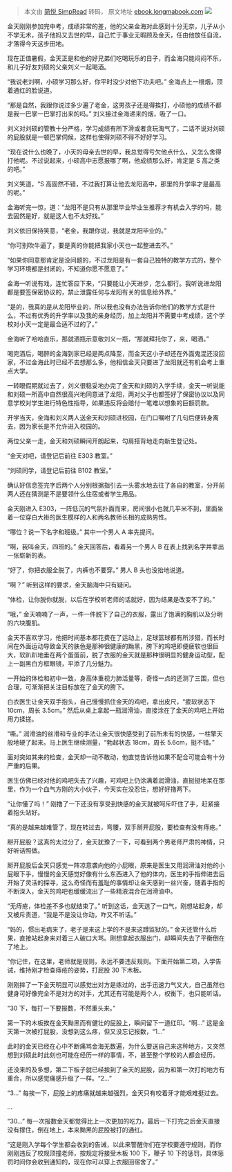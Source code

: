 > 本文由 [简悦 SimpRead](http://ksria.com/simpread/) 转码， 原文地址 [ebook.longmabook.com](https://ebook.longmabook.com/?act=showpaper&paperid=6347996) ![](https://ebook.longmabook.com/images/fullcolor.png)

金天刚刚参加完中考，成绩非常的差，他的父亲金海对此感到十分无奈，儿子从小不学无术，孩子他妈又去世的早，自己忙于事业无暇顾及金天，任由他放任自流，才落得今天这步田地。

现在正值暑假，金天正是和他的好兄弟们吃喝玩乐的日子，而金海只能闷闷不乐，和儿子好友刘硕的父亲刘义一起喝酒。

“我说老刘啊，小硕学习那么好，你平时没少对他下功夫吧。” 金海点上一根烟，顶着通红的脸说道。

“那是自然，我跟你说过多少遍了老金，这男孩子还是得挨打，小硕他的成绩不都是我一巴掌一巴掌打出来的吗。” 刘义接过金海递来的烟，吸了一口。

刘义对刘硕的管教十分严格，学习成绩有所下滑或者贪玩淘气了，二话不说对刘硕的屁股就是一顿巴掌伺候，这样也使得刘硕不得不好好学习。

“现在说什么也晚了，小天的母亲去世的早，我总觉得亏欠他点什么，又怎么舍得打他呢。不过说起来，小硕高中志愿报哪了啊，他成绩那么好，肯定是 S 高之类的吧。”

刘义笑道，“S 高固然不错，不过我打算让他去龙阳高中，那里的升学率才是最高的呢。”

金海听完一惊，道：“龙阳不是只有从那里毕业毕业生推荐才有机会入学的吗，能去固然是好，就是这人也不太好找。”

刘义依旧保持笑意，“老金，我跟你说，我就是龙阳毕业的。”

“你可别吹牛逼了，要是真的你能把我家小天也一起整进去不。”

“如果你同意那肯定是没问题的，不过龙阳是有一套自己独特的教学方式的，整个学习环境都是封闭的，不知道你愿不愿意了。”

金海一听说有戏，连忙答应下来，“只要能让小天进步，怎么都行。我听说进龙阳都是要签保密协议的，禁止泄露任何与龙阳有关的信息给外界。”

“是的，我真的是从龙阳毕业的，所以我也没有办法告诉你他们的教学方式是什么，不过有优秀的升学率以及我的亲身经历，加上龙阳并不需要中考成绩，这个学校对小天一定是最合适不过的了。”

金海听了哈哈直乐，那就酒瓶示意敬刘义一瓶，“那就拜托你了，来，喝酒。”

喝完酒后，喝醉的金海到家已经是两点降至，而金天这小子却还在外面鬼混还没回家，不过金海此时已经不去想那么多，他相信金天只要进了龙阳就还有机会考上重点大学。

一转眼假期就过去了，刘义很稳妥地办完了金天和刘硕的入学手续，金天一听说能和刘硕一所高中自然很高兴地同意进了龙阳，两对父子也都签好了保密协议以及同意学校对学生进行特色性指导，如果违反将会赔付一笔难以想象的巨额罚款。

开学当天，金海和刘义两人送金天和刘硕进校园，在门口嘱咐了几句后便转身离去，因为家长是不允许进入校园的。

两位父亲一走，金天和刘硕瞬间开朗起来，勾肩搭背地走向新生登记处。

“金天对吧，请登记后前往 E303 教室。”

“刘硕同学，请登记后前往 B102 教室。”

确认好信息签完字后两个人分别根据指引去一头雾水地去往了各自的教室，分开前两人还在猜测是不是要领什么住宿或者学生用品。

金天刚进入 E303，一阵低沉的气氛扑面而来，房间很小也就几平米不到，里面坐着一位穿白大褂的医生模样的人和两名教师长相的成熟男性。

“哪位？说一下名字和班级。” 其中一个男人 A 率先提问。

“啊，我叫金天，四班的。” 金天回答后，看着另一个男人 B 在表上找到名字并拿出一张崭新的表。

“好了，你把衣服全脱了，内裤也不要穿。” 男人 B 头也没抬地说道。

“啊？” 听到这样的要求，金天脑海中只有疑问。

“体检，让你脱你就脱，以后在学校听老师的话就好，因为结果是改变不了的。”

“哦，” 金天喃喃了一声，一件一件脱下了自己的衣服，露出了饱满的胸肌以及分明的六块腹肌。

金天不喜欢学习，他把时间基本都花费在了运动上，足球篮球都有所涉猎，而长时间在外面运动导致金天的肤色是那种很健康的黝黑，胯下的鸡吧即便疲软也很巨大，软趴趴地垂在两个蛋蛋前，脱了衣服的金天就是那种很明显的健身运动型，配上一副黑白方框眼镜，平添了几分魅力。

一开始的体检和初中一致，身高体重视力肺活量等，奇怪一点的还测了三围，但也合理，可渐渐把关注目标放在了金天的胯下。

白衣医生让金天双手抱头，自己慢慢抓住金天的鸡吧，拿出皮尺，“疲软状态下 10cm，周长 3.5cm。” 然后从桌上拿起一瓶润滑油，直接涂在了金天的鸡吧上开始用力揉搓。

“嘶。” 润滑油的丝滑和专业的手法让金天很快感受到了前所未有的快感，一柱擎天般地硬了起来。马上医生继续测量，“勃起状态 18cm，周长 5.6cm，挺不错。”

面对突如其来的检查，金天却一动不敢动，他直觉告诉他如果不配合可能会有十分严重的后果。

医生仿佛已经对他的鸡吧失去了兴趣，可鸡吧上仍涂满着润滑油，直挺挺地呆在那里，作为一个血气方刚的大小伙子，今天实在没忍住，想好好撸两下。

“让你懂了吗！” 刚撸了一下还没有享受到快感的金天就被呵斥吓住了手，赶紧接着抱头站好。

“真的是越来越难管了，现在转过去，弯腰，双手掰开屁股，要检查有没有痔疮。”

掰开屁股？这真的太过分了，金天犹豫了一下，可看到两个男老师严肃的神情，只好听话照做。

掰开屁股后金天只感觉一阵凉意袭向他的小屁眼，原来是医生又用润滑油对他的小屁眼下手，慢慢的金天感觉好像有什么东西进入了他的体内，医生的手指伸进去后开始了灵活的探寻，这么奇怪而有羞耻的事情却让金天感到一丝兴奋，随着手指的不断深入，金天的鸡吧也缓缓流出了一些精液混合在润滑油中。

“无痔疮，体检差不多也就结束了。” 听到这话，金天送了一口气，刚想站起身，却又被斥责道，“我是不是没让你动，咋又不听话。”

“妈的，惯出毛病来了，老子是来这上学的不是来这蹲监狱的。” 金天还管什么后果，直接站起身来对着三人破口大骂。刚想拿起衣服出门，却瞬间失去了平衡倒在了地上。

“你记住，在这里，老师就是规则，永远不要违反规则。下面开始第二项，入学告诫，维持刚才检查痔疮的姿势，打屁股 30 下木板。

刚刚摔了一下金天明显可以感觉出对方是练过的，出手迅速力气又大，自己虽然也健身可好像完全不是对方的对手，尤其还有可能是两个人，权衡下，也只能听话。

“30 下，每打一下要报数，不然重头来。”

第一下的木板挨在金天黝黑而有健壮的屁股上，瞬间留下一道红印。“啊…” 这是金天第一次被打屁股，没想到这么疼，但又没忘记报数，“1…”

此时的金天已经在心中不断痛骂金海无数遍，为什么要送自己来这种地方，又突然想到刘硕此时此刻也可能在经历一样的事情，不，甚至整个学校的人都会经历。

还没来的及多想，第二下板子就已经挨到了金天的屁股，因为和第一次打的地方有重合，所以感觉痛感升级了一样。“2…”

“3…” 每挨一下，屁股上的疼痛就越来越强烈，金天只有咬着牙才能艰难挺过去。

…

“30…” 每一次报数金天都觉得比上一次更加的吃力，最后一下打完之后金天直接没有撑住，倒在地上，本来黝黑的屁股被打的通红。

“这是刚入学每个学生都会收到的告诫，以此来警醒你们在学校要遵守规则，而你刚刚违反了校规顶撞老师，按规定将接受木板 100 下，鞭子 10 下的惩罚，具体惩罚时间你会收到通知的，现在你可以穿上衣服回宿舍了。”